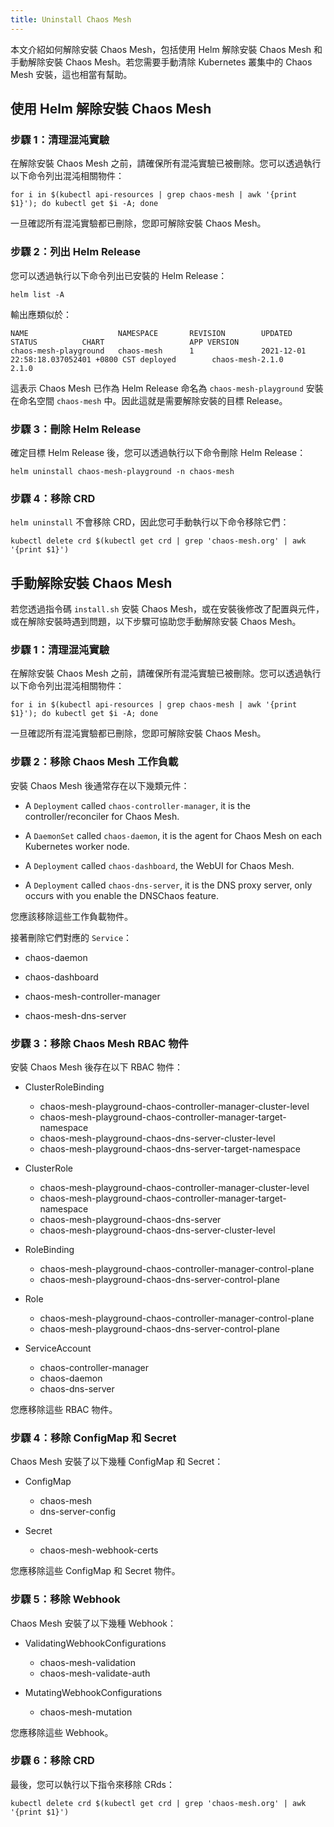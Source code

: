 ```yaml
---
title: Uninstall Chaos Mesh
---
```


本文介紹如何解除安裝 Chaos Mesh，包括使用 Helm 解除安裝 Chaos Mesh 和手動解除安裝 Chaos Mesh。若您需要手動清除 Kubernetes 叢集中的 Chaos Mesh 安裝，這也相當有幫助。

## 使用 Helm 解除安裝 Chaos Mesh

### 步驟 1：清理混沌實驗

在解除安裝 Chaos Mesh 之前，請確保所有混沌實驗已被刪除。您可以透過執行以下命令列出混沌相關物件：

```shell
for i in $(kubectl api-resources | grep chaos-mesh | awk '{print $1}'); do kubectl get $i -A; done
```

一旦確認所有混沌實驗都已刪除，您即可解除安裝 Chaos Mesh。

### 步驟 2：列出 Helm Release

您可以透過執行以下命令列出已安裝的 Helm Release：

```shell
helm list -A
```

輸出應類似於：

```text
NAME                    NAMESPACE       REVISION        UPDATED                                 STATUS          CHART                   APP VERSION
chaos-mesh-playground   chaos-mesh      1               2021-12-01 22:58:18.037052401 +0800 CST deployed        chaos-mesh-2.1.0        2.1.0
```

這表示 Chaos Mesh 已作為 Helm Release 命名為 `chaos-mesh-playground` 安裝在命名空間 `chaos-mesh` 中。因此這就是需要解除安裝的目標 Release。

### 步驟 3：刪除 Helm Release

確定目標 Helm Release 後，您可以透過執行以下命令刪除 Helm Release：

```shell
helm uninstall chaos-mesh-playground -n chaos-mesh
```

### 步驟 4：移除 CRD

`helm uninstall` 不會移除 CRD，因此您可手動執行以下命令移除它們：

```shell
kubectl delete crd $(kubectl get crd | grep 'chaos-mesh.org' | awk '{print $1}')
```

## 手動解除安裝 Chaos Mesh

若您透過指令碼 `install.sh` 安裝 Chaos Mesh，或在安裝後修改了配置與元件，或在解除安裝時遇到問題，以下步驟可協助您手動解除安裝 Chaos Mesh。

### 步驟 1：清理混沌實驗

在解除安裝 Chaos Mesh 之前，請確保所有混沌實驗已被刪除。您可以透過執行以下命令列出混沌相關物件：

```shell
for i in $(kubectl api-resources | grep chaos-mesh | awk '{print $1}'); do kubectl get $i -A; done
```

一旦確認所有混沌實驗都已刪除，您即可解除安裝 Chaos Mesh。

### 步驟 2：移除 Chaos Mesh 工作負載

安裝 Chaos Mesh 後通常存在以下幾類元件：

- A `Deployment` called `chaos-controller-manager`, it is the controller/reconciler for Chaos Mesh.

- A `DaemonSet` called `chaos-daemon`, it is the agent for Chaos Mesh on each Kubernetes worker node.

- A `Deployment` called `chaos-dashboard`, the WebUI for Chaos Mesh.

- A `Deployment` called `chaos-dns-server`, it is the DNS proxy server, only occurs with you enable the DNSChaos feature.

您應該移除這些工作負載物件。

接著刪除它們對應的 `Service`：

- chaos-daemon

- chaos-dashboard

- chaos-mesh-controller-manager

- chaos-mesh-dns-server

### 步驟 3：移除 Chaos Mesh RBAC 物件

安裝 Chaos Mesh 後存在以下 RBAC 物件：

- ClusterRoleBinding
  - chaos-mesh-playground-chaos-controller-manager-cluster-level
  - chaos-mesh-playground-chaos-controller-manager-target-namespace
  - chaos-mesh-playground-chaos-dns-server-cluster-level
  - chaos-mesh-playground-chaos-dns-server-target-namespace

- ClusterRole
  - chaos-mesh-playground-chaos-controller-manager-cluster-level
  - chaos-mesh-playground-chaos-controller-manager-target-namespace
  - chaos-mesh-playground-chaos-dns-server
  - chaos-mesh-playground-chaos-dns-server-cluster-level

- RoleBinding
  - chaos-mesh-playground-chaos-controller-manager-control-plane
  - chaos-mesh-playground-chaos-dns-server-control-plane

- Role
  - chaos-mesh-playground-chaos-controller-manager-control-plane
  - chaos-mesh-playground-chaos-dns-server-control-plane

- ServiceAccount
  - chaos-controller-manager
  - chaos-daemon
  - chaos-dns-server

您應移除這些 RBAC 物件。

### 步驟 4：移除 ConfigMap 和 Secret

Chaos Mesh 安裝了以下幾種 ConfigMap 和 Secret：

- ConfigMap
  - chaos-mesh
  - dns-server-config

- Secret
  - chaos-mesh-webhook-certs

您應移除這些 ConfigMap 和 Secret 物件。

### 步驟 5：移除 Webhook

Chaos Mesh 安裝了以下幾種 Webhook：

- ValidatingWebhookConfigurations
  - chaos-mesh-validation
  - chaos-mesh-validate-auth

- MutatingWebhookConfigurations
  - chaos-mesh-mutation

您應移除這些 Webhook。

### 步驟 6：移除 CRD

最後，您可以執行以下指令來移除 CRds：

```shell
kubectl delete crd $(kubectl get crd | grep 'chaos-mesh.org' | awk '{print $1}')
```